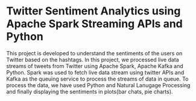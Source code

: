 # Twitter Sentiment Analytics using Apache Spark Streaming APIs and Python

This project is developed to understand the sentiments of the users on Twitter based on the hashtags. In this project, we processed live data streams of tweets from Twitter using Apache Spark, Apache Kafka and Python. Spark was used to fetch live data stream using twitter APIs and Kafka as the queuing service to process the streams of data in queue. To process the data, we have used Python and Natural Lanugage Processing and finally displaying the sentiments in plots(bar chats, pie charts). 

